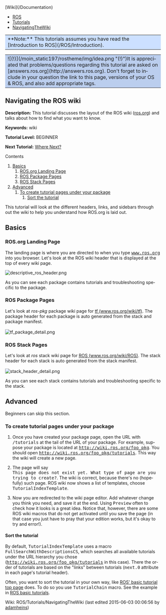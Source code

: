 <div id="interwiki"><span>[Wiki](/Documentation)</span></div>

*   [ROS](/ROS)
*   [Tutorials](/ROS/Tutorials)
*   [NavigatingTheWiki](/action/fullsearch/ROS/Tutorials/NavigatingTheWiki?action=fullsearch&context=180&value=linkto%3A%22ROS%2FTutorials%2FNavigatingTheWiki%22 "Click to do a full-text search for this title")

<div dir="ltr" id="content" lang="en"><span class="anchor" id="top"></span><span class="anchor" id="line-1"></span><span class="anchor" id="line-2"></span><span class="anchor" id="line-3"></span><span class="anchor" id="line-4"></span><span class="anchor" id="line-5"></span><span class="anchor" id="line-6"></span><span class="anchor" id="line-7"></span><span class="anchor" id="line-8"></span><span class="anchor" id="line-9"></span><span class="anchor" id="line-10"></span><span class="anchor" id="line-11"></span><span class="anchor" id="line-12"></span><span class="anchor" id="line-13"></span><span class="anchor" id="line-14"></span><span class="anchor" id="line-15"></span><span class="anchor" id="line-16"></span><span class="anchor" id="line-17"></span><span class="anchor" id="line-18"></span><span class="anchor" id="line-19"></span><span class="anchor" id="line-20"></span><span class="anchor" id="line-21"></span><span class="anchor" id="line-22"></span><span class="anchor" id="line-23"></span><span class="anchor" id="line-24"></span>

<span class="anchor" id="line-1-1"></span><span class="anchor" id="line-2-1"></span>

<div>

<table>

<tbody>

<tr>

<td style="background-color: #cce0ff">**Note:** This tutorials assumes you have read the [Introduction to ROS](/ROS/Introduction).</td>

</tr>

</tbody>

</table>

</div>

<span class="anchor" id="line-3-1"></span><span class="anchor" id="line-4-1"></span><span class="anchor" id="line-5-1"></span><span class="anchor" id="line-6-1"></span>

<div>

<table>

<tbody>

<tr>

<td style="background-color: #bbceee">![(!)](/moin_static197/rostheme/img/idea.png "(!)")It is appreciated that problems/questions regarding this tutorial are asked on [answers.ros.org](http://answers.ros.org). Don't forget to include in your question the link to this page, versions of your OS & ROS, and also add appropriate tags.</td>

</tr>

</tbody>

</table>

</div>

<span class="anchor" id="line-7-1"></span><span class="anchor" id="line-8-1"></span><span class="anchor" id="line-9-1"></span>

## Navigating the ROS wiki

<span class="anchor" id="line-10-1"></span>**Description:** This tutorial discusses the layout of the ROS wiki ([ros.org](/Documentation)) and talks about how to find what you want to know.  

<span class="anchor" id="line-11-1"></span><span class="anchor" id="line-12-1"></span><span class="anchor" id="line-13-1"></span>**Keywords:** wiki  

<span class="anchor" id="line-14-1"></span><span class="anchor" id="line-15-1"></span><span class="anchor" id="line-16-1"></span>**Tutorial Level:** BEGINNER  

<span class="anchor" id="line-17-1"></span><span class="anchor" id="line-18-1"></span>**Next Tutorial:** [Where Next?](/ROS/Tutorials/WhereNext)  

<span class="anchor" id="line-19-1"></span>

<span class="anchor" id="line-25"></span><span class="anchor" id="line-26"></span>

<div class="table-of-contents">

Contents

1.  [Basics](#Basics)
    1.  [ROS.org Landing Page](#ROS.org_Landing_Page)
    2.  [ROS Package Pages](#ROS_Package_Pages)
    3.  [ROS Stack Pages](#ROS_Stack_Pages)
2.  [Advanced](#Advanced)
    1.  [To create tutorial pages under your package](#To_create_tutorial_pages_under_your_package)
        1.  [Sort the tutorial](#Sort_the_tutorial)

</div>

<span class="anchor" id="line-27"></span><span class="anchor" id="line-28"></span>

This tutorial will look at the different headers, links, and sidebars through out the wiki to help you understand how ROS.org is laid out.<span class="anchor" id="line-29"></span><span class="anchor" id="line-30"></span>

## Basics

<span class="anchor" id="line-31"></span>

### ROS.org Landing Page

<span class="anchor" id="line-32"></span>

The landing page is where you are directed to when you type <tt class="backtick">www.ros.org</tt> into you browser. Let's look at the ROS wiki header that is displayed at the top of every wiki page.<span class="anchor" id="line-33"></span><span class="anchor" id="line-34"></span>

<span class="anchor" id="line-35"></span>![descriptive_ros_header.png](/ROS/Tutorials/NavigatingTheWiki?action=AttachFile&do=get&target=descriptive_ros_header.png "descriptive_ros_header.png")<span class="anchor" id="line-36"></span><span class="anchor" id="line-37"></span>

As you can see each package contains tutorials and troubleshooting specific to the package.<span class="anchor" id="line-38"></span><span class="anchor" id="line-39"></span>

### ROS Package Pages

<span class="anchor" id="line-40"></span>

Let's look at _ros-pkg_ package wiki page for [tf (www.ros.org/wiki/tf)](/tf). The package header for each package is auto generated from the stack and package manifest.<span class="anchor" id="line-41"></span>  
<span class="anchor" id="line-42"></span>  
<span class="anchor" id="line-43"></span>![tf_package_detail.png](/ROS/Tutorials/NavigatingTheWiki?action=AttachFile&do=get&target=tf_package_detail.png "tf_package_detail.png")<span class="anchor" id="line-44"></span><span class="anchor" id="line-45"></span>

### ROS Stack Pages

<span class="anchor" id="line-46"></span>

Let's look at _ros_ stack wiki page for [ROS (www.ros.org/wiki/ROS)](/ROS). The stack header for each stack is auto generated from the stack manifest.<span class="anchor" id="line-47"></span>  
<span class="anchor" id="line-48"></span>  
<span class="anchor" id="line-49"></span>![stack_header_detail.png](/ROS/Tutorials/NavigatingTheWiki?action=AttachFile&do=get&target=stack_header_detail.png "stack_header_detail.png")<span class="anchor" id="line-50"></span><span class="anchor" id="line-51"></span>

As you can see each stack contains tutorials and troubleshooting specific to the stack.<span class="anchor" id="line-52"></span><span class="anchor" id="line-53"></span>

## Advanced

<span class="anchor" id="line-54"></span>

Beginners can skip this section.<span class="anchor" id="line-55"></span><span class="anchor" id="line-56"></span>

### To create tutorial pages under your package

<span class="anchor" id="line-57"></span><span class="anchor" id="line-58"></span>

1.  Once you have created your package page, open the URL with <tt class="backtick">/tutorials</tt> at the tail of the URL of your package. For example, suppose your package is located at <tt class="backtick">http://wiki.ros.org/foo_pkg</tt>. You should open <tt class="backtick">http://wiki.ros.org/foo_pkg/tutorials</tt>. This way the wiki will create a new page.<span class="anchor" id="line-59"></span><span class="anchor" id="line-60"></span>

2.  The page will say <tt class="backtick">This page does not exist yet. What type of page are you trying to create?</tt>. The wiki is correct, because there's no (hopefully) such page. ROS wiki now shows a list of templates, choose <tt class="backtick">TutorialIndexTemplate</tt>.<span class="anchor" id="line-61"></span><span class="anchor" id="line-62"></span>

3.  Now you are redirected to the wiki page editor. Add whatever change you think you need, and save it at the end. Using <tt class="backtick">Preview</tt> often to check how it looks is a great idea. Notice that, however, there are some ROS wiki macros that do not get activated until you save the page (in that case you just have to pray that your edition works, but it's okay to try and error!).<span class="anchor" id="line-63"></span><span class="anchor" id="line-64"></span>

#### Sort the tutorial

<span class="anchor" id="line-65"></span><span class="anchor" id="line-66"></span>

By default, <tt class="backtick">TutorialIndexTemplate</tt> uses a macro <tt class="backtick">FullSearchWithDescriptionsCS</tt>, which searches all available tutorials under the URL hierarchy you chose (<tt class="backtick">http://wiki.ros.org/foo_pkg/tutorials</tt> in this case). There the order of tutorials are based on the "links" between tutorials (<tt class="backtick">next.0</tt> attribute in each page's tutorial header).<span class="anchor" id="line-67"></span><span class="anchor" id="line-68"></span>

Often, you want to sort the tutorial in your own way, like [ROS' basic tutorial top page](/ROS/Tutorials) does. To do so you use <tt class="backtick">TutorialChain</tt> macro. See the example in [ROS basic tutorials](http://wiki.ros.org/ROS/Tutorials?action=diff&rev2=153&rev1=152).<span class="anchor" id="line-69"></span><span class="anchor" id="line-70"></span>

<span class="anchor" id="line-71"></span>

<span class="anchor" id="line-72"></span>

<span class="anchor" id="line-73"></span>

<span class="anchor" id="line-74"></span><span class="anchor" id="bottom"></span>

</div>

Wiki: ROS/Tutorials/NavigatingTheWiki (last edited 2015-06-03 00:06:56 by <span title="adamheins @ wn-campus-nat-129-97-124-145.dynamic.uwaterloo.ca[129.97.124.145]">[adamheins](/adamheins "adamheins @ wn-campus-nat-129-97-124-145.dynamic.uwaterloo.ca[129.97.124.145]")</span>)

